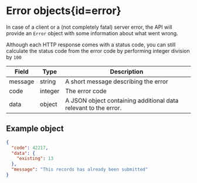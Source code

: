 <div class='panel fade js-scroll-anim' data-anim='fade'>

# Error objects{id=error}

In case of a client or a (not completely fatal) server error, the API will provide an `Error` object with some information about what went wrong.

Although each HTTP response comes with a status code, you can still calculate the status code from the error code by performing integer division by `100`

| Field   | Type    | Description                                                     |
| ------- | ------- | --------------------------------------------------------------- |
| message | string  | A short message describing the error                            |
| code    | integer | The error code                                                  |
| data    | object  | A JSON object containing additional data relevant to the error. |

## Example object

```json
{
  "code": 42217,
  "data": {
    "existing": 13
  },
  "message": "This records has already been submitted"
}
```

</div>
